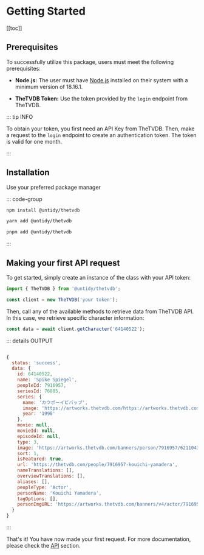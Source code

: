 # Getting Started

[[toc]]

## Prerequisites

To successfully utilize this package, users must meet the following prerequisites:

- **Node.js:** The user must have [Node.js](https://nodejs.org) installed on their system with a
  minimum version of 18.16.1.

- **TheTVDB Token:** Use the token provided by the `login` endpoint from TheTVDB.

::: tip INFO

To obtain your token, you first need an API Key from TheTVDB. Then, make a request to the `login`
endpoint to create an authentication token. The token is valid for one month.

:::

## Installation

Use your preferred package manager

::: code-group

```bash [npm]
npm install @untidy/thetvdb
```

```bash [yarn]
yarn add @untidy/thetvdb
```

```bash [pnpm]
pnpm add @untidy/thetvdb
```

:::

## Making your first API request

To get started, simply create an instance of the class with your API token:

```js
import { TheTVDB } from '@untidy/thetvdb';

const client = new TheTVDB('your token');
```

Then, call any of the available methods to retrieve data from TheTVDB API. In this case, we retrieve
specific character information:

```js
const data = await client.getCharacter('64140522');
```

::: details OUTPUT

```js

{
  status: 'success',
  data: {
    id: 64140522,
    name: 'Spike Spiegel',
    peopleId: 7916957,
    seriesId: 76885,
    series: {
      name: 'カウボーイビバップ',
      image: 'https://artworks.thetvdb.com/https://artworks.thetvdb.com/banners/posters/76885-3.jpg',
      year: '1998'
    },
    movie: null,
    movieId: null,
    episodeId: null,
    type: 3,
    image: 'https://artworks.thetvdb.com/banners/person/7916957/62110430.jpg',
    sort: 1,
    isFeatured: true,
    url: 'https://thetvdb.com/people/7916957-kouichi-yamadera',
    nameTranslations: [],
    overviewTranslations: [],
    aliases: [],
    peopleType: 'Actor',
    personName: 'Kouichi Yamadera',
    tagOptions: [],
    personImgURL: 'https://artworks.thetvdb.com/banners/v4/actor/7916957/photo/61ff8d2552665.jpg'
  }
}
```

:::

That's it! You have now made your first request. For more documentation, please check the
[API](/api/) section.
